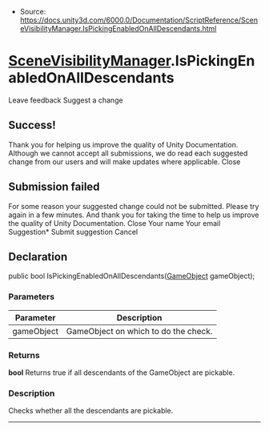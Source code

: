 * Source: https://docs.unity3d.com/6000.0/Documentation/ScriptReference/SceneVisibilityManager.IsPickingEnabledOnAllDescendants.html

#  [SceneVisibilityManager](https://docs.unity3d.com/6000.0/Documentation/ScriptReference/SceneVisibilityManager.html).IsPickingEnabledOnAllDescendants
Leave feedback
Suggest a change
## Success!
Thank you for helping us improve the quality of Unity Documentation. Although we cannot accept all submissions, we do read each suggested change from our users and will make updates where applicable.
Close
## Submission failed
For some reason your suggested change could not be submitted. Please <a>try again</a> in a few minutes. And thank you for taking the time to help us improve the quality of Unity Documentation.
Close
Your name Your email Suggestion* Submit suggestion
Cancel
## Declaration
public bool IsPickingEnabledOnAllDescendants([GameObject](https://docs.unity3d.com/6000.0/Documentation/ScriptReference/GameObject.html) gameObject); 
### Parameters
Parameter | Description  
---|---  
gameObject | GameObject on which to do the check.  
### Returns
**bool** Returns true if all descendants of the GameObject are pickable. 
### Description
Checks whether all the descendants are pickable.
* * *

